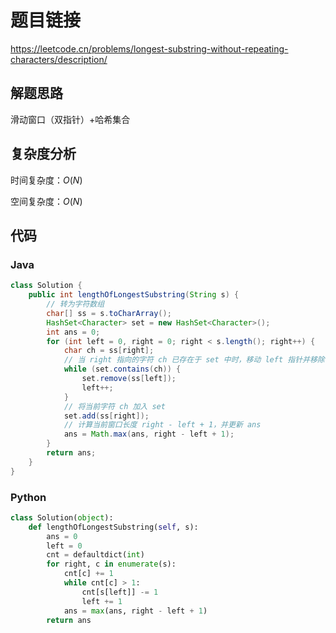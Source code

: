 # 题目链接

https://leetcode.cn/problems/longest-substring-without-repeating-characters/description/


## 解题思路

滑动窗口（双指针）+哈希集合

## 复杂度分析

时间复杂度：$O(N)$

空间复杂度：$O(N)$

## 代码

### Java

```java
class Solution {
    public int lengthOfLongestSubstring(String s) {
		// 转为字符数组
    	char[] ss = s.toCharArray();
    	HashSet<Character> set = new HashSet<Character>();
    	int ans = 0;
    	for (int left = 0, right = 0; right < s.length(); right++) {
    		char ch = ss[right];
			// 当 right 指向的字符 ch 已存在于 set 中时，移动 left 指针并移除 ss[left]，直到窗口内无重复字符
    		while (set.contains(ch)) {
    			set.remove(ss[left]);
    			left++;
    		}
			// 将当前字符 ch 加入 set
    		set.add(ss[right]);
			// 计算当前窗口长度 right - left + 1，并更新 ans
    		ans = Math.max(ans, right - left + 1);
    	}
    	return ans;
    }
}
```

### Python

```python
class Solution(object):
    def lengthOfLongestSubstring(self, s):
        ans = 0
        left = 0
        cnt = defaultdict(int)
        for right, c in enumerate(s):
            cnt[c] += 1
            while cnt[c] > 1:
                cnt[s[left]] -= 1
                left += 1
            ans = max(ans, right - left + 1)
        return ans
```
